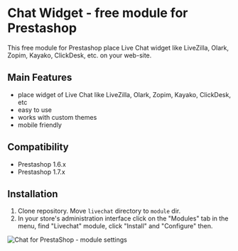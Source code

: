 # Chat Widget - free module for Prestashop

This free module for Prestashop place Live Chat widget like LiveZilla, Olark, Zopim, Kayako, ClickDesk, etc. on your web-site.

## Main Features
* place widget of Live Chat like LiveZilla, Olark, Zopim, Kayako, ClickDesk, etc
* easy to use
* works with custom themes
* mobile friendly

## Compatibility
* Prestashop 1.6.x
* Prestashop 1.7.x

## Installation
1.  Clone repository. Move `livechat` directory to `module` dir.
3.  In your store's administration interface click on the "Modules" tab in the menu, find "Livechat" module, click "Install" and "Configure" then.


![Chat for PrestaShop - module settings](https://tobiksoft.com/123-thickbox_default/live-chat-module-for-prestashop.jpg)